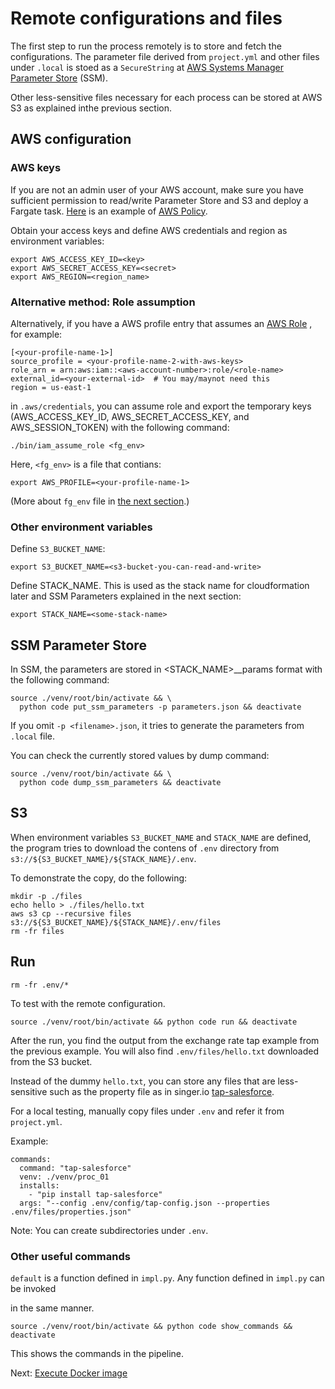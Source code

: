 # Remote configurations and files

The first step to run the process remotely is to store and fetch the
configurations. The parameter file derived from `project.yml` and other files
under `.local` is stoed as a `SecureString` at
[AWS Systems Manager Parameter Store](https://console.aws.amazon.com/systems-manager/parameters)
(SSM).

Other less-sensitive files necessary for each process can be stored at AWS S3
as explained inthe previous section.

## AWS configuration

### AWS keys

If you are not an admin user of your AWS account, make sure you have sufficient
permission to read/write Parameter Store and S3 and deploy a Fargate task.
[Here](https://github.com/anelendata/fgops/blob/master/policy/fargate_deploy.yml)
is an example of
[AWS Policy](https://docs.aws.amazon.com/IAM/latest/UserGuide/access_policies.html).

Obtain your access keys and define AWS credentials and region as environment variables:
```
export AWS_ACCESS_KEY_ID=<key>
export AWS_SECRET_ACCESS_KEY=<secret>
export AWS_REGION=<region_name>
```

### Alternative method: Role assumption

Alternatively, if you have a AWS profile entry that assumes an
[AWS Role](https://docs.aws.amazon.com/IAM/latest/UserGuide/id_roles.html)
, for example:
```
[<your-profile-name-1>]
source_profile = <your-profile-name-2-with-aws-keys>
role_arn = arn:aws:iam::<aws-account-number>:role/<role-name>
external_id=<your-external-id>  # You may/maynot need this
region = us-east-1
```
in `.aws/credentials`, you can assume role and export the temporary keys
(AWS_ACCESS_KEY_ID, AWS_SECRET_ACCESS_KEY, and AWS_SESSION_TOKEN)
with the following command:
```
./bin/iam_assume_role <fg_env>
```

Here, `<fg_env>` is a file that contians:
```
export AWS_PROFILE=<your-profile-name-1>
```
(More about `fg_env` file in [the next section](./docker.md).)

### Other environment variables

Define `S3_BUCKET_NAME`:

```
export S3_BUCKET_NAME=<s3-bucket-you-can-read-and-write>
```

Define STACK_NAME. This is used as the stack name for cloudformation
later and SSM Parameters explained in the next section:

```
export STACK_NAME=<some-stack-name>
```

## SSM Parameter Store

In SSM, the parameters are stored in <STACK_NAME>__params format with the following
command:

```
source ./venv/root/bin/activate && \
  python code put_ssm_parameters -p parameters.json && deactivate
```

If you omit `-p <filename>.json`, it tries to generate the parameters from `.local` file.


You can check the currently stored values by dump command:

```
source ./venv/root/bin/activate && \
  python code dump_ssm_parameters && deactivate
```

## S3

When environment variables `S3_BUCKET_NAME` and `STACK_NAME` are defined,
the program tries to download the contens of `.env` directory from
`s3://${S3_BUCKET_NAME}/${STACK_NAME}/.env`.

To demonstrate the copy, do the following:

```
mkdir -p ./files
echo hello > ./files/hello.txt
aws s3 cp --recursive files s3://${S3_BUCKET_NAME}/${STACK_NAME}/.env/files
rm -fr files
```

## Run

```
rm -fr .env/*
```
To test with the remote configuration.

```
source ./venv/root/bin/activate && python code run && deactivate
```

After the run, you find the output from the exchange rate tap example from
the previous example. You will also find `.env/files/hello.txt` downloaded
from the S3 bucket.

Instead of the dummy `hello.txt`, you can store any files that are less-sensitive
such as the property file as in singer.io
[tap-salesforce](https://github.com/singer-io/tap-salesforce#run-discovery).

For a local testing, manually copy files under `.env` and refer it from `project.yml`.

Example:
```
commands:
  command: "tap-salesforce"
  venv: ./venv/proc_01
  installs:
    - "pip install tap-salesforce"
  args: "--config .env/config/tap-config.json --properties .env/files/properties.json"
```

Note: You can create subdirectories under `.env`.

### Other useful commands

`default` is a function defined in `impl.py`. Any function defined in `impl.py` can be invoked

in the same manner.

```
source ./venv/root/bin/activate && python code show_commands && deactivate
```

This shows the commands in the pipeline.

Next: [Execute Docker image](docker)
